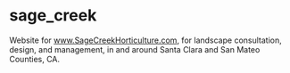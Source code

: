 sage_creek
==========

Website for www.SageCreekHorticulture.com, for landscape consultation, design, and management, in and around Santa Clara and San Mateo Counties, CA.

